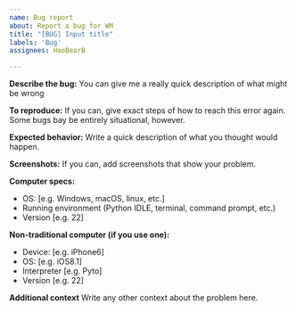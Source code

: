 ```yaml
---
name: Bug report
about: Report a bug for WM
title: "[BUG] Input title"
labels: 'Bug'
assignees: HooBearB

---
```


**Describe the bug:**
You can give me a really quick description of what might be wrong

**To reproduce:**
If you can, give exact steps of how to reach this error again. Some bugs bay be entirely situational, however.

**Expected behavior:**
Write a quick description of what you thought would happen.

**Screenshots:**
If you can, add screenshots that show your problem.

**Computer specs:**
 - OS: [e.g. Windows, macOS, linux, etc.]
 - Running environment (Python IDLE, terminal, command prompt, etc.)
 - Version [e.g. 22]

**Non-traditional computer (if you use one):**
 - Device: [e.g. iPhone6]
 - OS: [e.g. iOS8.1]
 - Interpreter [e.g. Pyto]
 - Version [e.g. 22]

**Additional context**
Write any other context about the problem here.
